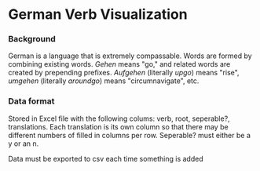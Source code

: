 # German Verb Visualization

### Background
German is a language that is extremely compassable. Words are formed by combining existing  words. *Gehen* means "go," and related words are created by prepending prefixes. *Aufgehen* (literally *upgo*) means "rise", *umgehen* (literally *aroundgo*) means "circumnavigate", etc.


### Data format
Stored in Excel file with the following colums: verb, root, seperable?,
translations. Each translation is its own column so that there may be different
numbers of filled in columns per row. Seperable? must either be a y or an n.

Data must be exported to csv each time something is added
